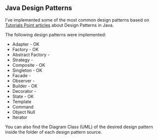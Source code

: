 ## Java Design Patterns ##

I've implemented some of the most common design patterns based on [Tutorials Point articles](http://www.tutorialspoint.com/design_pattern/index.htm) about Design Patterns in Java.

The following design patterns were implemented:

- Adapter - OK
- Factory - OK
- Abstract Factory - 
- Strategy - 
- Composite - OK
- Singleton - OK
- Facade - 
- Observer - 
- Builder - OK
- Decorator - 
- State - OK
- Template 
- Command 
- Object Null 
- Iterator 

You can also find the Diagram Class (UML) of the desired design pattern inside the folder of each design pattern source. 